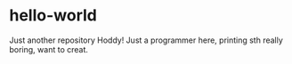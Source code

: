 # hello-world
Just another repository
Hoddy! Just a programmer here, printing sth really boring, want to creat.
